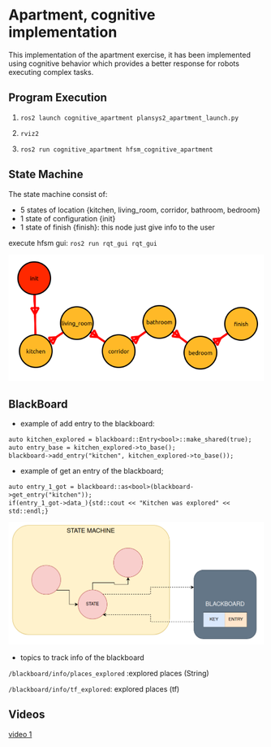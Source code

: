 # Apartment, cognitive implementation

This implementation of the apartment exercise, it has been implemented using cognitive behavior which provides a better response for robots executing complex tasks. 

## Program Execution

1. `ros2 launch cognitive_apartment plansys2_apartment_launch.py `

2. `rviz2`

3. `ros2 run cognitive_apartment hfsm_cognitive_apartment `



## State Machine

The state machine consist of:
- 5 states of location {kitchen, living_room, corridor, bathroom, bedroom}
- 1 state of configuration {init}
- 1 state of finish {finish}: this node just give info to the user

execute hfsm gui: `ros2 run rqt_gui rqt_gui`

![](https://github.com/P4B5/ROS2_Planification_and_Cognitive_Systems/blob/main/docs/bica.png)


## BlackBoard

- example of add entry to the blackboard:

```
auto kitchen_explored = blackboard::Entry<bool>::make_shared(true);   
auto entry_base = kitchen_explored->to_base();   
blackboard->add_entry("kitchen", kitchen_explored->to_base());

```

- example of get an entry of the blackboard;

```
auto entry_1_got = blackboard::as<bool>(blackboard->get_entry("kitchen"));
if(entry_1_got->data_){std::cout << "Kitchen was explored" << std::endl;}

```

![](https://github.com/P4B5/ROS2_Planification_and_Cognitive_Systems/blob/main/docs/bl.png)


- topics to track info of the blackboard

`/blackboard/info/places_explored` :explored places (String)

`/blackboard/info/tf_explored`: explored places (tf)

## Videos

[video 1](https://www.youtube.com/watch?v=3u2zh0XNpuo)
 
